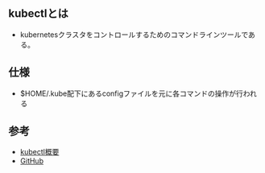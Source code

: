## kubectlとは
- kubernetesクラスタをコントロールするためのコマンドラインツールである。

## 仕様
- $HOME/.kube配下にあるconfigファイルを元に各コマンドの操作が行われる

## 参考
- [kubectl概要](https://kubernetes.io/docs/reference/kubectl/overview/)
- [GitHub](https://github.com/kubernetes/kubectl)
